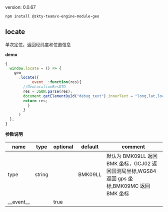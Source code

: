 
version: 0.0.67
``` bash
npm install @zkty-team/x-engine-module-geo
```



## locate


单次定位，返回经纬度和位置信息


**demo**
``` js
{
  window.locate = () => {
    geo
      .locate({
          __event__:function(res){
        //GeoLocationResDTO
        res = JSON.parse(res);
        document.getElementById("debug_text").innerText = "long,lat,locs:"+ res["longitude"]+res["latitude"]+res["country"]+res["province"]+res["city"]+res["district"]+res["street"];
        return res;
          }
        }
      )
  };
}
``` 

	
**参数说明**

| name                        | type      | optional | default   | comment  |
| --------------------------- | --------- | -------- | --------- |--------- |
| type | string |  | BMK09LL |  默认为 BMK09LL 返回 BMK 坐标，GCJ02 返回国测局坐标,WGS84 返回 gps 坐标,BMK09MC 返回 BMK 坐标 |
| \_\_event\_\_ |  | true |  |  |

    